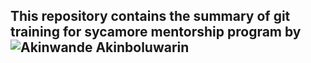 ## This repository contains the summary of git training for sycamore mentorship program by ![Akinwande Akinboluwarin](https://github.com/bolubee101)